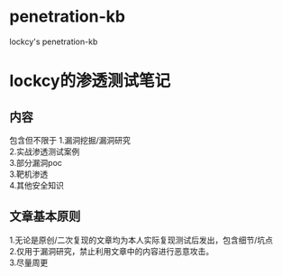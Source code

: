 # penetration-kb
lockcy's penetration-kb

# lockcy的渗透测试笔记

## 内容
包含但不限于
1.漏洞挖掘/漏洞研究<br>
2.实战渗透测试案例<br>
3.部分漏洞poc<br>
3.靶机渗透<br>
4.其他安全知识<br>

## 文章基本原则
1.无论是原创/二次复现的文章均为本人实际复现测试后发出，包含细节/坑点<br>
2.仅用于漏洞研究，禁止利用文章中的内容进行恶意攻击。<br>
3.尽量周更<br>

